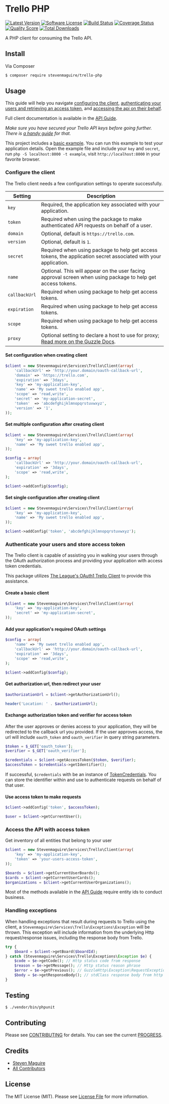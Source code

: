 # Trello PHP

[![Latest Version](https://img.shields.io/github/release/stevenmaguire/trello-php.svg?style=flat-square)](https://github.com/stevenmaguire/trello-php/releases)
[![Software License](https://img.shields.io/badge/license-MIT-brightgreen.svg?style=flat-square)](LICENSE.md)
[![Build Status](https://img.shields.io/travis/stevenmaguire/trello-php/master.svg?style=flat-square&1)](https://travis-ci.org/stevenmaguire/trello-php)
[![Coverage Status](https://img.shields.io/scrutinizer/coverage/g/stevenmaguire/trello-php.svg?style=flat-square)](https://scrutinizer-ci.com/g/stevenmaguire/trello-php/code-structure)
[![Quality Score](https://img.shields.io/scrutinizer/g/stevenmaguire/trello-php.svg?style=flat-square)](https://scrutinizer-ci.com/g/stevenmaguire/trello-php)
[![Total Downloads](https://img.shields.io/packagist/dt/stevenmaguire/trello-php.svg?style=flat-square)](https://packagist.org/packages/stevenmaguire/trello-php)

A PHP client for consuming the Trello API.

## Install

Via Composer

``` bash
$ composer require stevenmaguire/trello-php
```

## Usage

This guide will help you navigate [configuring the client](#configure-the-client), [authenticating your users and retrieving an access token](#authenticate-your-users-and-store-access-token), and [accessing the api on their behalf](#access-the-api-with-access-token).

Full client documentation is available in the [API Guide](API-GUIDE.md).

*Make sure you have secured your Trello API keys before going further. There is [a handy guide](https://trello.com/docs/gettingstarted/index.html) for that.*

This project includes a [basic example](https://github.com/stevenmaguire/trello-php/tree/master/example/index.php). You can run this example to test your application details. Open the example file and include your `key` and `secret`, run `php -S localhost:8000 -t example`, visit `http://localhost:8000` in your favorite browser.

### Configure the client

The Trello client needs a few configuration settings to operate successfully.

Setting | Description
--- | ---
`key` | Required, the application key associated with your application.
`token` | Required when using the package to make authenticated API requests on behalf of a user.
`domain` | Optional, default is `https://trello.com`.
`version` | Optional, default is `1`.
`secret` | Required when using package to help get access tokens, the application secret associated with your application.
`name` | Optional. This will appear on the user facing approval screen when using package to help get access tokens.
`callbackUrl` | Required when using package to help get access tokens.
`expiration` | Required when using package to help get access tokens.
`scope` | Required when using package to help get access tokens.
`proxy` | Optional setting to declare a host to use for proxy; [Read more on the Guzzle Docs](http://docs.guzzlephp.org/en/latest/request-options.html#proxy).

#### Set configuration when creating client

```php
$client = new Stevenmaguire\Services\Trello\Client(array(
    'callbackUrl' => 'http://your.domain/oauth-callback-url',
    'domain' => 'https://trello.com',
    'expiration' => '3days',
    'key' => 'my-application-key',
    'name' => 'My sweet trello enabled app',
    'scope' => 'read,write',
    'secret' => 'my-application-secret',
    'token'  => 'abcdefghijklmnopqrstuvwxyz',
    'version' => '1',
));
```

#### Set multiple configuration after creating client

```php
$client = new Stevenmaguire\Services\Trello\Client(array(
    'key' => 'my-application-key',
    'name' => 'My sweet trello enabled app',
));

$config = array(
    'callbackUrl' => 'http://your.domain/oauth-callback-url',
    'expiration' => '3days',
    'scope' => 'read,write',
);

$client->addConfig($config);
```

#### Set single configuration after creating client

```php
$client = new Stevenmaguire\Services\Trello\Client(array(
    'key' => 'my-application-key',
    'name' => 'My sweet trello enabled app',
));

$client->addConfig('token', 'abcdefghijklmnopqrstuvwxyz');
```

### Authenticate your users and store access token

The Trello client is capable of assisting you in walking your users through the OAuth authorization process and providing your application with access token credentials.

This package utilizes [The League's OAuth1 Trello Client](https://github.com/thephpleague/oauth1-client) to provide this assistance.

#### Create a basic client

```php
$client = new Stevenmaguire\Services\Trello\Client(array(
    'key' => 'my-application-key',
    'secret' => 'my-application-secret',
));
```

#### Add your application's required OAuth settings

```php
$config = array(
    'name' => 'My sweet trello enabled app',
    'callbackUrl' => 'http://your.domain/oauth-callback-url',
    'expiration' => '3days',
    'scope' => 'read,write',
);

$client->addConfig($config);
```

#### Get authorization url, then redirect your user

```php
$authorizationUrl = $client->getAuthorizationUrl();

header('Location: ' . $authorizationUrl);
```

#### Exchange authorization token and verifier for access token

After the user approves or denies access to your application, they will be redirected to the callback url you provided. If the user approves access, the url will include `oauth_token` and `oauth_verifier` in query string parameters.

```php
$token = $_GET['oauth_token'];
$verifier = $_GET['oauth_verifier'];

$credentials = $client->getAccessToken($token, $verifier);
$accessToken = $credentials->getIdentifier();
```

If successful, `$credentials` with be an instance of [TokenCredentials](https://github.com/thephpleague/oauth1-client/blob/master/src/Client/Credentials/TokenCredentials.php). You can store the identifier within and use to authenticate requests on behalf of that user.

#### Use access token to make requests

```php
$client->addConfig('token', $accessToken);

$user = $client->getCurrentUser();
```

### Access the API with access token

Get inventory of all entities that belong to your user

```php
$client = new Stevenmaguire\Services\Trello\Client(array(
    'key' => 'my-application-key',
    'token' => 'your-users-access-token',
));

$boards = $client->getCurrentUserBoards();
$cards = $client->getCurrentUserCards();
$organizations = $client->getCurrentUserOrganizations();
```

Most of the methods available in the [API Guide](API-GUIDE.md) require entity ids to conduct business.


### Handling exceptions

When handling exceptions that result during requests to Trello using the client, a `Stevenmaguire\Services\Trello\Exceptions\Exception` will be thrown. This exception will include information from the underlying Http request/response issues, including the response body from Trello.

```php
try {
    $board = $client->getBoard($boardId);
} catch (Stevenmaguire\Services\Trello\Exceptions\Exception $e) {
    $code = $e->getCode(); // Http status code from response
    $reason = $e->getMessage(); // Http status reason phrase
    $error = $e->getPrevious(); // GuzzleHttp\Exception\RequestException from http client
    $body = $e->getResponseBody(); // stdClass response body from http client
}

```

## Testing

``` bash
$ ./vendor/bin/phpunit
```

## Contributing

Please see [CONTRIBUTING](CONTRIBUTING.md) for details. You can see the current [PROGRESS](PROGRESS.md).

## Credits

- [Steven Maguire](https://github.com/stevenmaguire)
- [All Contributors](https://github.com/stevenmaguire/trello-php/contributors)

## License

The MIT License (MIT). Please see [License File](LICENSE.md) for more information.

